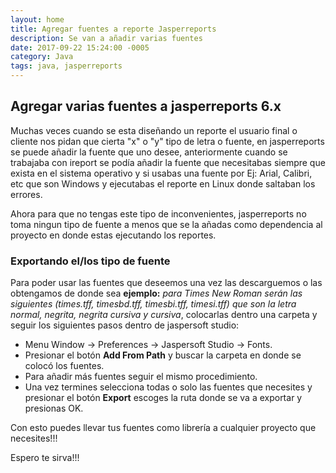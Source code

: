 ```yaml
---
layout: home
title: Agregar fuentes a reporte Jasperreports
description: Se van a añadir varias fuentes 
date: 2017-09-22 15:24:00 -0005
category: Java
tags: java, jasperreports
---
```

## Agregar varias fuentes a jasperreports 6.x

Muchas veces cuando se esta diseñando un reporte el usuario final o cliente nos pidan que cierta "x" o "y" tipo de letra o fuente, en jasperreports se puede añadir la fuente que uno desee, anteriormente cuando se trabajaba con ireport se podía añadir la fuente que necesitabas siempre que exista en el sistema operativo y si usabas una fuente por Ej: Arial, Calibri, etc que son Windows y ejecutabas el reporte en Linux donde saltaban los errores.

Ahora para que no tengas este tipo de inconvenientes, jasperreports no toma ningun tipo de fuente a menos que se la añadas como dependencia al proyecto en donde estas ejecutando los reportes.

### Exportando el/los tipo de fuente

Para poder usar las fuentes que deseemos una vez las descarguemos o las obtengamos de donde sea **ejemplo:** *para Times New Roman serán las siguientes (times.tff, timesbd.tff, timesbi.tff, timesi.tff) que son la letra normal, negrita, negrita cursiva y cursiva*, colocarlas dentro una carpeta y seguir los siguientes pasos dentro de jaspersoft studio:

  * Menu Window -> Preferences -> Jaspersoft Studio -> Fonts.
  * Presionar el botón **Add From Path** y buscar la carpeta en donde se colocó los fuentes.
  * Para añadir más fuentes seguir el mismo procedimiento.
  * Una vez termines selecciona todas o solo las fuentes que necesites y presionar el botón **Export** escoges la ruta donde se va a exportar y presionas OK.
   
Con esto puedes llevar tus fuentes como librería a cualquier proyecto que necesites!!!


Espero te sirva!!!
